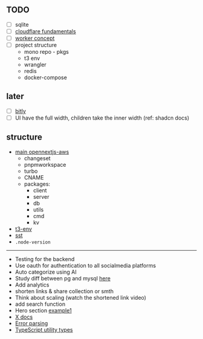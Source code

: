 ## TODO

- [ ] sqlite
- [ ] [cloudflare fundamentals](https://developers.cloudflare.com/fundamentals/)
- [ ] [worker concept](https://developers.cloudflare.com/workers/)
- [ ] project structure
  - mono repo - pkgs
  - t3 env
  - wrangler
  - redis
  - docker-compose

## later

- [ ] [bitly](https://www.youtube.com/watch?v=qSJAvd5Mgio)
- [ ] UI have the full width, children take the inner width (ref: shadcn docs)

## structure

- [main opennextjs-aws](https://github.com/opennextjs/opennextjs-aws)
  - changeset
  - pnpmworkspace
  - turbo
  - CNAME
  - packages:
    - client
    - server
    - db
    - utils
    - cmd
    - kv
- [t3-env](https://github.com/t3-oss/t3-env)
- [sst](https://github.com/sst/sst)
- `.node-version`

---

- Testing for the backend
- Use oauth for authentication to all socialmedia platforms
- Auto categorize using AI
- Study diff between pg and mysql [here](https://x.com/hnasr/status/1859366187534254274)
- Add analytics
- shorten links & share collection or smth
- Think about scaling (watch the shortened link video)
- add search function
- Hero section [example1](https://21st.dev/nubmaster4568/hero-section-nexus/demo-home-page)
- [X docs](https://developer.twitter.com/apitools/api?endpoint=/2/users/%7Bid%7D/bookmarks&method=post)
- [Error parsing](https://x.com/haydenbleasel/status/1927033002464251904?s=48)
- [TypeScript utility types](https://x.com/karabharat/status/1927037592249250007?s=48)
